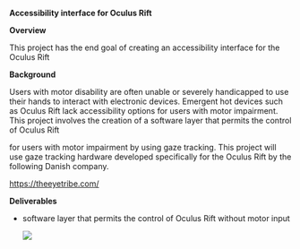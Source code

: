 **Accessibility interface for Oculus Rift**

**Overview**

This project has the end goal of creating an accessibility interface for
the Oculus Rift

**Background**

Users with motor disability are often unable or severely handicapped to
use their hands to interact with electronic devices. Emergent hot
devices such as Oculus Rift lack accessibility options for users with
motor impairment. This project involves the creation of a software layer
that permits the control of Oculus Rift

for users with motor impairment by using gaze tracking. This project
will use gaze tracking hardware developed specifically for the Oculus
Rift by the following Danish company.

<https://theeyetribe.com/>

**Deliverables**

-   software layer that permits the control of Oculus Rift without motor
    input

    ![](media/image1.jpeg)
